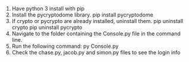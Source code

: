 1. Have python 3 install with pip
2. Install the pycryptodome library.
   pip install pycryptodome
3. If crypto or pycrypto are already installed, uninstall them.
   pip uninstall crypto
   pip uninstall pycrypto
4. Navigate to the folder containing the Console.py file in the command line.
5. Run the following command:
   py Console.py
6. Check the chase.py, jacob.py and simon.py files to see the login info
